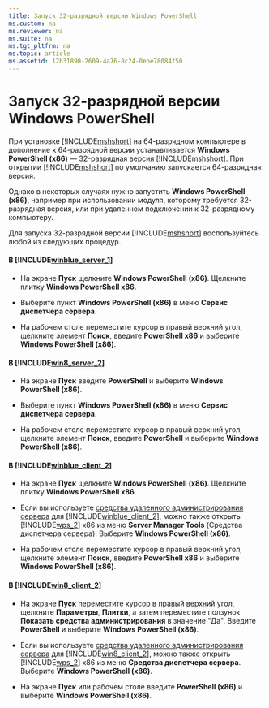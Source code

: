 ```yaml
---
title: Запуск 32-разрядной версии Windows PowerShell
ms.custom: na
ms.reviewer: na
ms.suite: na
ms.tgt_pltfrm: na
ms.topic: article
ms.assetid: 12b31890-2609-4a76-8c24-0ebe78084f50
---
```

# Запуск 32-разрядной версии Windows PowerShell
При установке [!INCLUDE[mshshort](../Token/mshshort_md.md)] на 64-разрядном компьютере в дополнение к 64-разрядной версии устанавливается **Windows PowerShell (x86)** — 32-разрядная версия [!INCLUDE[mshshort](../Token/mshshort_md.md)]. При открытии [!INCLUDE[mshshort](../Token/mshshort_md.md)] по умолчанию запускается 64-разрядная версия.

Однако в некоторых случаях нужно запустить **Windows PowerShell (x86)**, например при использовании модуля, которому требуется 32-разрядная версия, или при удаленном подключении к 32-разрядному компьютеру.

Для запуска 32-разрядной версии [!INCLUDE[mshshort](../Token/mshshort_md.md)] воспользуйтесь любой из следующих процедур.

#### В [!INCLUDE[winblue_server_1](../Token/winblue_server_1_md.md)]

-   На экране **Пуск** щелкните **Windows PowerShell (x86)**. Щелкните плитку **Windows PowerShell x86**.

-   Выберите пункт **Windows PowerShell (x86)** в меню **Сервис** **диспетчера сервера**.

-   На рабочем столе переместите курсор в правый верхний угол, щелкните элемент **Поиск**, введите **PowerShell x86** и выберите **Windows PowerShell (x86)**.

#### В [!INCLUDE[win8_server_2](../Token/win8_server_2_md.md)]

-   На экране **Пуск** введите **PowerShell** и выберите **Windows PowerShell (x86)**.

-   Выберите пункт **Windows PowerShell (x86)** в меню **Сервис** **диспетчера сервера**.

-   На рабочем столе переместите курсор в правый верхний угол, щелкните элемент **Поиск**, введите **PowerShell** и выберите **Windows PowerShell (x86)**.

#### В [!INCLUDE[winblue_client_2](../Token/winblue_client_2_md.md)]

-   На экране **Пуск** щелкните **Windows PowerShell (x86)**. Щелкните плитку **Windows PowerShell x86**.

-   Если вы используете [средства удаленного администрирования сервера](http://go.microsoft.com/fwlink/?LinkID=304145) для [!INCLUDE[winblue_client_2](../Token/winblue_client_2_md.md)], можно также открыть [!INCLUDE[wps_2](../Token/wps_2_md.md)] x86 из меню **Server Manager Tools** (Средства диспетчера сервера). Выберите **Windows PowerShell (x86)**.

-   На рабочем столе переместите курсор в правый верхний угол, щелкните элемент **Поиск**, введите **PowerShell x86** и выберите **Windows PowerShell (x86)**.

#### В [!INCLUDE[win8_client_2](../Token/win8_client_2_md.md)]

-   На экране **Пуск** переместите курсор в правый верхний угол, щелкните **Параметры**, **Плитки**, а затем переместите ползунок **Показать средства администрирования** в значение "Да". Введите **PowerShell** и выберите **Windows PowerShell (x86)**.

-   Если вы используете [средства удаленного администрирования сервера](http://www.microsoft.com/download/details.aspx?id=28972) для [!INCLUDE[win8_client_2](../Token/win8_client_2_md.md)], можно также открыть [!INCLUDE[wps_2](../Token/wps_2_md.md)] x86 из меню **Средства диспетчера сервера**. Выберите **Windows PowerShell (x86)**.

-   На экране **Пуск** или рабочем столе введите **PowerShell (x86)** и выберите **Windows PowerShell (x86)**.



<!--HONumber=Apr16_HO1-->


